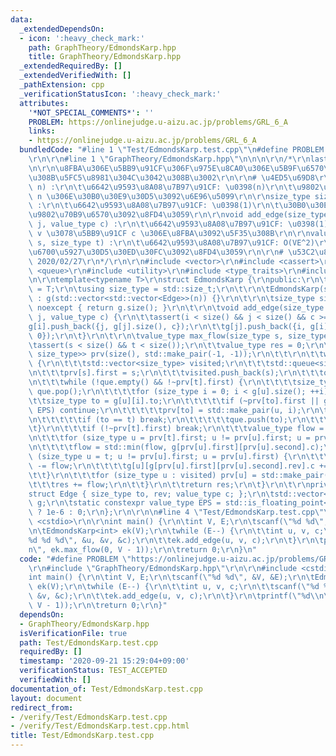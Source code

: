 ```yaml
---
data:
  _extendedDependsOn:
  - icon: ':heavy_check_mark:'
    path: GraphTheory/EdmondsKarp.hpp
    title: GraphTheory/EdmondsKarp.hpp
  _extendedRequiredBy: []
  _extendedVerifiedWith: []
  _pathExtension: cpp
  _verificationStatusIcon: ':heavy_check_mark:'
  attributes:
    '*NOT_SPECIAL_COMMENTS*': ''
    PROBLEM: https://onlinejudge.u-aizu.ac.jp/problems/GRL_6_A
    links:
    - https://onlinejudge.u-aizu.ac.jp/problems/GRL_6_A
  bundledCode: "#line 1 \"Test/EdmondsKarp.test.cpp\"\n#define PROBLEM \"https://onlinejudge.u-aizu.ac.jp/problems/GRL_6_A\"\
    \r\n\r\n#line 1 \"GraphTheory/EdmondsKarp.hpp\"\n\n\n\r\n/*\r\nlast-updated: 2020/02/28\r\
    \n\r\n\u8FBA\u306E\u5BB9\u91CF\u306F\u975E\u8CA0\u306E\u5B9F\u6570\u3067\u3042\
    \u308B\u5FC5\u8981\u304C\u3042\u308B\u3002\r\n\r\n# \u4ED5\u69D8\r\nEdmondsKarp(size_type\
    \ n) :\r\n\t\u6642\u9593\u8A08\u7B97\u91CF: \u0398(n)\r\n\t\u9802\u70B9\u6570\u304C\
    \ n \u306E\u30B0\u30E9\u30D5\u3092\u6E96\u5099\r\n\r\nsize_type size() const noexcept\
    \ :\r\n\t\u6642\u9593\u8A08\u7B97\u91CF: \u0398(1)\r\n\t\u30B0\u30E9\u30D5\u306E\
    \u9802\u70B9\u6570\u3092\u8FD4\u3059\r\n\r\nvoid add_edge(size_type i, size_type\
    \ j, value_type c) :\r\n\t\u6642\u9593\u8A08\u7B97\u91CF: \u0398(1)\r\n\tu ->\
    \ v \u3078\u5BB9\u91CF c \u306E\u8FBA\u3092\u5F35\u308B\r\n\r\nvalue_type max_flow(size_type\
    \ s, size_type t) :\r\n\t\u6642\u9593\u8A08\u7B97\u91CF: O(VE^2)\r\n\ts -> t \u306E\
    \u6700\u5927\u30D5\u30ED\u30FC\u3092\u8FD4\u3059\r\n\r\n# \u53C2\u8003\r\nhttp://hos.ac/slides/20150319_flow.pdf,\
    \ 2020/02/27\r\n*/\r\n\r\n#include <vector>\r\n#include <cassert>\r\n#include\
    \ <queue>\r\n#include <utility>\r\n#include <type_traits>\r\n#include <algorithm>\r\
    \n\r\ntemplate<typename T>\r\nstruct EdmondsKarp {\r\npublic:\r\n\tusing value_type\
    \ = T;\r\n\tusing size_type = std::size_t;\r\n\t\r\n\tEdmondsKarp(size_type n)\
    \ : g(std::vector<std::vector<Edge>>(n)) {}\r\n\t\r\n\tsize_type size() const\
    \ noexcept { return g.size(); }\r\n\t\r\n\tvoid add_edge(size_type i, size_type\
    \ j, value_type c) {\r\n\t\tassert(i < size() && j < size() && c >= 0);\r\n\t\t\
    g[i].push_back({j, g[j].size(), c});\r\n\t\tg[j].push_back({i, g[i].size() - 1,\
    \ 0});\r\n\t}\r\n\t\r\n\tvalue_type max_flow(size_type s, size_type t) {\r\n\t\
    \tassert(s < size() && t < size());\r\n\t\tvalue_type res = 0;\r\n\t\tstd::vector<std::pair<size_type,\
    \ size_type>> prv(size(), std::make_pair(-1, -1));\r\n\t\t\r\n\t\twhile (true)\
    \ {\r\n\t\t\tstd::vector<size_type> visited;\r\n\t\t\tstd::queue<size_type> que;\r\
    \n\t\t\tprv[s].first = s;\r\n\t\t\tvisited.push_back(s);\r\n\t\t\tque.push(s);\r\
    \n\t\t\twhile (!que.empty() && !~prv[t].first) {\r\n\t\t\t\tsize_type u = que.front();\
    \ que.pop();\r\n\t\t\t\tfor (size_type i = 0; i < g[u].size(); ++i) {\r\n\t\t\t\
    \t\tsize_type to = g[u][i].to;\r\n\t\t\t\t\tif (~prv[to].first || g[u][i].c <=\
    \ EPS) continue;\r\n\t\t\t\t\tprv[to] = std::make_pair(u, i);\r\n\t\t\t\t\tvisited.push_back(to);\r\
    \n\t\t\t\t\tif (to == t) break;\r\n\t\t\t\t\tque.push(to);\r\n\t\t\t\t}\r\n\t\t\
    \t}\r\n\t\t\tif (!~prv[t].first) break;\r\n\t\t\tvalue_type flow = g[prv[t].first][prv[t].second].c;\r\
    \n\t\t\tfor (size_type u = prv[t].first; u != prv[u].first; u = prv[u].first)\r\
    \n\t\t\t\tflow = std::min(flow, g[prv[u].first][prv[u].second].c);\r\n\t\t\tfor\
    \ (size_type u = t; u != prv[u].first; u = prv[u].first) {\r\n\t\t\t\tg[prv[u].first][prv[u].second].c\
    \ -= flow;\r\n\t\t\t\tg[u][g[prv[u].first][prv[u].second].rev].c += flow;\r\n\t\
    \t\t}\r\n\t\t\tfor (size_type u : visited) prv[u] = std::make_pair(-1, -1);\r\n\
    \t\t\tres += flow;\r\n\t\t}\r\n\t\treturn res;\r\n\t}\r\n\t\r\nprivate:\r\n\t\
    struct Edge { size_type to, rev; value_type c; };\r\n\tstd::vector<std::vector<Edge>>\
    \ g;\r\n\tstatic constexpr value_type EPS = std::is_floating_point<value_type>()\
    \ ? 1e-6 : 0;\r\n};\r\n\r\n\n#line 4 \"Test/EdmondsKarp.test.cpp\"\n\r\n#include\
    \ <cstdio>\r\n\r\nint main() {\r\n\tint V, E;\r\n\tscanf(\"%d %d\", &V, &E);\r\
    \n\tEdmondsKarp<int> ek(V);\r\n\twhile (E--) {\r\n\t\tint u, v, c;\r\n\t\tscanf(\"\
    %d %d %d\", &u, &v, &c);\r\n\t\tek.add_edge(u, v, c);\r\n\t}\r\n\tprintf(\"%d\\\
    n\", ek.max_flow(0, V - 1));\r\n\treturn 0;\r\n}\n"
  code: "#define PROBLEM \"https://onlinejudge.u-aizu.ac.jp/problems/GRL_6_A\"\r\n\
    \r\n#include \"GraphTheory/EdmondsKarp.hpp\"\r\n\r\n#include <cstdio>\r\n\r\n\
    int main() {\r\n\tint V, E;\r\n\tscanf(\"%d %d\", &V, &E);\r\n\tEdmondsKarp<int>\
    \ ek(V);\r\n\twhile (E--) {\r\n\t\tint u, v, c;\r\n\t\tscanf(\"%d %d %d\", &u,\
    \ &v, &c);\r\n\t\tek.add_edge(u, v, c);\r\n\t}\r\n\tprintf(\"%d\\n\", ek.max_flow(0,\
    \ V - 1));\r\n\treturn 0;\r\n}"
  dependsOn:
  - GraphTheory/EdmondsKarp.hpp
  isVerificationFile: true
  path: Test/EdmondsKarp.test.cpp
  requiredBy: []
  timestamp: '2020-09-21 15:29:04+09:00'
  verificationStatus: TEST_ACCEPTED
  verifiedWith: []
documentation_of: Test/EdmondsKarp.test.cpp
layout: document
redirect_from:
- /verify/Test/EdmondsKarp.test.cpp
- /verify/Test/EdmondsKarp.test.cpp.html
title: Test/EdmondsKarp.test.cpp
---
```

